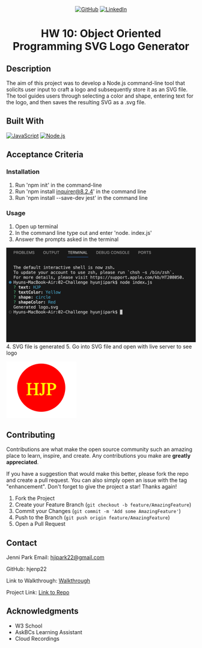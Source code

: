 <!-- Improved compatibility of back to top link: See: https://github.com/othneildrew/Best-README-Template/pull/73 -->
<div align="center">
  <div id="readme-top"></div>

[![GitHub](https://img.shields.io/badge/GitHub-My_Profile-pink?style=for-the-badge&logo=github)](https://github.com/hjenp22?tab=repositories)
[![LinkedIn](https://img.shields.io/badge/LinkedIn-My_Profile-blue?style=for-the-badge&logo=linkedin&logoColor=white)](https://www.linkedin.com/in/hjennip)

# HW 10: Object Oriented Programming SVG Logo Generator
</div>

## Description
The aim of this project was to develop a Node.js command-line tool that solicits user input to craft a logo and subsequently store it as an SVG file. The tool guides users through selecting a color and shape, entering text for the logo, and then saves the resulting SVG as a .svg file.

## Built With

[![JavaScript](https://img.shields.io/badge/JavaScript-F7DF1E?style=for-the-badge&logo=javascript&logoColor=black)](https://www.javascript.com/)
[![Node.js](https://img.shields.io/badge/Node.js-43853D?style=for-the-badge&logo=node.js&logoColor=white)](https://nodejs.org/)


## Acceptance Criteria <!--or application steps to each their own -->
### Installation
1. Run 'npm init' in the command-line
2. Run 'npm install inquirer@8.2.4' in the command line
3. Run 'npm install --save-dev jest' in the command line
### Usage
1. Open up terminal
2. In the command line type out and enter 'node. index.js'
3. Answer the prompts asked in the terminal

![!\[Alt text\](image.png)](/Images/terminal.png)
4. SVG file is generated 
5. Go into SVG file and open with live server to see logo

![!\[Alt text\](image.png)](/Images/HJP.png)

<!-- CONTRIBUTING -->
## Contributing

Contributions are what make the open source community such an amazing place to learn, inspire, and create. Any contributions you make are **greatly appreciated**.

If you have a suggestion that would make this better, please fork the repo and create a pull request. You can also simply open an issue with the tag "enhancement".
Don't forget to give the project a star! Thanks again!

1. Fork the Project
2. Create your Feature Branch (`git checkout -b feature/AmazingFeature`)
3. Commit your Changes (`git commit -m 'Add some AmazingFeature'`)
4. Push to the Branch (`git push origin feature/AmazingFeature`)
5. Open a Pull Request

<p align="right"></p>


## Contact 
Jenni Park Email: hjipark22@gmail.com

GitHub: hjenp22

Link to Walkthrough: [Walkthrough](https://www.loom.com/share/092dee5518fc4016bfb50b082eec1f47?sid=70b09508-366e-46e2-a6b4-d84ef0a6a93d)

Project Link: [Link to Repo](https://github.com/hjenp22/MOD10-Logo-Generator)

## Acknowledgments
* W3 School
* AskBCs Learning Assistant 
* Cloud Recordings


